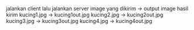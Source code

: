 jalankan client lalu jalankan server
image yang dikirim -> output image hasil kirim
kucing1.jpg -> kucing1out.jpg
kucing2.jpg -> kucing2out.jpg
kucing3.jpg -> kucing3out.jpg
kucing4.jpg -> kucing4out.jpg